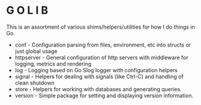 # G O L I B

This is an assortment of various shims/helpers/utilities for how I do things in Go.

* conf - Configuration parsing from files, environment, etc into structs or just global usage
* httpserver - General configuration of http servers with middleware for logging, metrics and rendering
* log - Logging based on Go Slog logger with configuration helpers
* signal - Helpers for dealing with signals (like Ctrl-C) and handling of clean shutdown
* store - Helpers for working with databases and generating queries.
* version - Simple package for setting and displaying version information.
 
